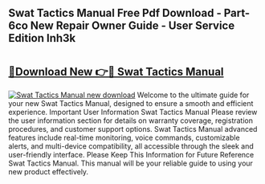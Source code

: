 ## Swat Tactics Manual Free Pdf Download - Part-6co New Repair Owner Guide - User Service Edition Inh3k

# <h2><a href="http://bc35459.oget.top/?id=Swat+Tactics+Manual">🔗Download New 👉🔴 Swat Tactics Manual</a></h2>

[![Swat Tactics Manual new download](https://i.imgur.com/5g1atiW.png)](http://bc35459.oget.top/?id=Swat+Tactics+Manual)
Welcome to the ultimate guide for your new Swat Tactics Manual, designed to ensure a smooth and efficient experience. Important User Information Swat Tactics Manual Please review the user information section for details on warranty coverage, registration procedures, and customer support options. Swat Tactics Manual advanced features include real-time monitoring, voice commands, customizable alerts, and multi-device compatibility, all accessible through the sleek and user-friendly interface. Please Keep This Information for Future Reference Swat Tactics Manual. This manual will be your reliable guide to using your new product effectively.
